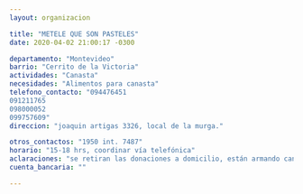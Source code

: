 ```yaml
---
layout: organizacion

title: "METELE QUE SON PASTELES"
date: 2020-04-02 21:00:17 -0300

departamento: "Montevideo"
barrio: "Cerrito de la Victoria"
actividades: "Canasta"
necesidades: "Alimentos para canasta"
telefono_contacto: "094476451
091211765
098000052
099757609"
direccion: "joaquin artigas 3326, local de la murga."

otros_contactos: "1950 int. 7487"
horario: "15-18 hrs, coordinar vía telefónica"
aclaraciones: "se retiran las donaciones a domicilio, están armando canastas para llevar a donde se indiquen, se manejan fundamentalmente a traves de los celulares."
cuenta_bancaria: ""

---
```

